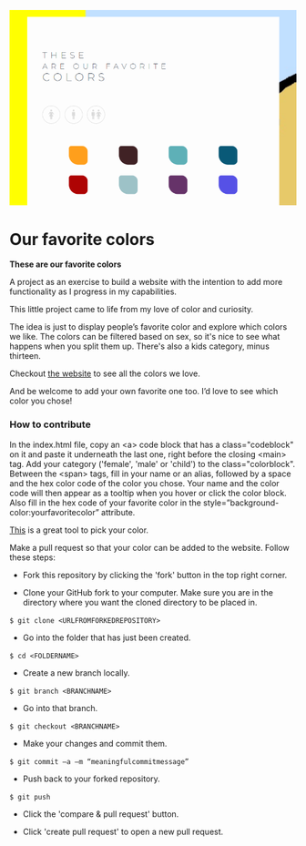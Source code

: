 <p align="center"><img src="./images/printscreen.png"></p>

# Our favorite colors
<p><strong>These are our favorite colors</strong></p>

<p>A project as an exercise to build a website with the intention to add more functionality as I progress in my capabilities.</p>
<p>This little project came to life from my love of color and curiosity.</p>
<p>The idea is just to display people’s favorite color and explore which colors we like. The colors can be filtered based on sex, so it's nice to see what happens when you split them up. There's also a kids category, minus thirteen.</p>
<p>Checkout <a href="https://ourfavoritecolors.vercel.app/" target="_blank">the website</a> to see all the colors we love.</p>
<p>And be welcome to add your own favorite one too. I’d love to see which color you chose!</p>
<h3>How to contribute</h3>
<p>In the index.html file, copy an &lt;a&gt; code block that has a class="codeblock" on it and paste it underneath the last one, right before the closing &lt;main&gt; tag. Add your category ('female', 'male' or 'child') to the class="colorblock". Between the &lt;span&gt; tags, fill in your name or an alias, followed by a space and the hex color code of the color you chose. Your name and the color code will then appear as a tooltip when you hover or click the color block. Also fill in the hex code of your favorite color in the style=”background-color:yourfavoritecolor” attribute.</p>
<p><a href="https://coolors.co/e6544f" target="_blank">This</a> is a great tool to pick your color.</p>
<p>Make a pull request so that your color can be added to the website. Follow these steps:</p>
<ul><li>Fork this repository by clicking the 'fork' button in the top right corner.</li></ul>
<ul><li>Clone your GitHub fork to your computer. Make sure you are in the directory where you want the cloned directory to be placed in.</li></ul>
<code>$ git clone &lt;URLFROMFORKEDREPOSITORY&gt;</code>
<p></p>
<ul><li>Go into the folder that has just been created.</li></ul>
<code>$ cd &lt;FOLDERNAME&gt;</code>
<p></p>
<ul><li>Create a new branch locally.</li></ul>
<code>$ git branch &lt;BRANCHNAME&gt;</code>
<p></p>
<ul><li>Go into that branch.</li></ul>
<code>$ git checkout &lt;BRANCHNAME&gt;</code>
<p></p>
<ul><li>Make your changes and commit them.</li></ul> 
<code>$ git commit –a –m “meaningfulcommitmessage”</code>
<p></p>
<ul><li>Push back to your forked repository.</li></ul>
<code>$ git push</code>
<p></p>
<ul><li>Click the 'compare & pull request' button.</li></ul>
<ul><li>Click 'create pull request' to open a new pull request.</li></ul>


